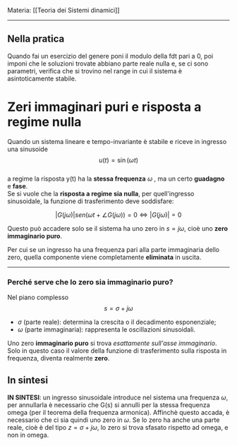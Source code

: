 Materia: [[Teoria dei Sistemi dinamici]]

---

## Nella pratica

Quando fai un esercizio del genere poni il modulo della fdt pari a 0, poi imponi che le soluzioni trovate abbiano parte reale nulla e, se ci sono parametri, verifica che si trovino nel range in cui il sistema è asintoticamente stabile.

# Zeri immaginari puri e risposta a regime nulla

Quando un sistema lineare e tempo-invariante è stabile e riceve in ingresso una sinusoide  
$$u(t) = \sin(\omega t)$$  
a regime la risposta  y(t)  ha la **stessa frequenza**  $\omega$ , ma un certo **guadagno** e **fase**.  
Se si vuole che la **risposta a regime sia nulla**, per quell'ingresso sinusoidale, la funzione di trasferimento deve soddisfare:

$$ |G(j\omega)|sen(\omega t + \angle{G(j\omega)} ) = 0 \Leftrightarrow |G(j\omega)| = 0 $$

Questo può accadere solo se il sistema ha uno zero in  $s = j\omega$, cioè uno **zero immaginario puro**.  

Per cui se un ingresso ha una frequenza pari alla parte immaginaria dello zero, quella componente viene completamente **eliminata** in uscita.

---

### Perché serve che lo zero sia immaginario puro?

Nel piano complesso $$s = \sigma + j\omega$$
- $\sigma$  (parte reale): determina la crescita o il decadimento esponenziale;
- $\omega$  (parte immaginaria): rappresenta le oscillazioni sinusoidali.

Uno zero **immaginario puro** si trova *esattamente sull'asse immaginario*.  Solo in questo caso il valore della funzione di trasferimento sulla risposta in frequenza,  diventa realmente **zero**.

## In sintesi

**IN SINTESI**: un ingresso sinusoidale introduce nel sistema una frequenza $\omega$, per annullarla è necessario che G(s) si annulli per la stessa frequenza omega (per il teorema della frequenza armonica). Affinchè questo accada, è necessario che ci sia quindi uno zero in $\omega$. Se lo zero ha anche una parte reale, cioè è del tipo $z = \sigma + j\omega$, lo zero si trova sfasato rispetto ad omega, e non in omega.



